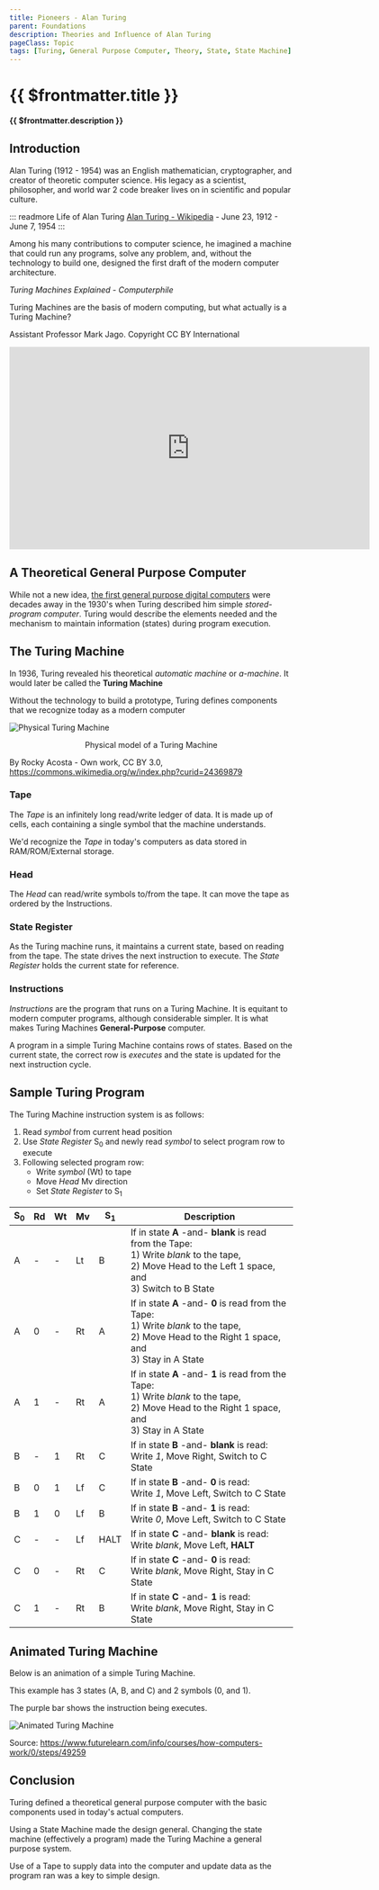 ```yaml
---
title: Pioneers - Alan Turing
parent: Foundations
description: Theories and Influence of Alan Turing
pageClass: Topic
tags: [Turing, General Purpose Computer, Theory, State, State Machine]
---
```


# {{ $frontmatter.title }}
**{{ $frontmatter.description }}**


<KeyConcepts :ConceptArray= "[
{
  Concept:'A Theoretical General Purpose Computer',
  Details:'While the technology did not exist to build his vision, Turing, nevertheless, defined the components and interactions needed to create a general purpose computer'
},
{
  Concept:'Maintaining State',
  Details:'The state machine is the heart of Turing\'s theory, allowing computer to execute based on changing inputs and internal events'
},
{
  Concept:'The Turing Machine',
  Details:'The theoretical model that defined the actual creation a decade later'
}
]" />

## Introduction

Alan Turing (1912 - 1954) was an English mathematician, cryptographer, and creator of theoretic computer science. His legacy as a scientist, philosopher, and world war 2 code breaker lives on in scientific and popular culture.

::: readmore Life of Alan Turing
[Alan Turing - Wikipedia](https://en.wikipedia.org/wiki/Alan_Turing) - June 23, 1912 - June 7, 1954
:::

Among his many contributions to computer science, he imagined a machine that could run any programs, solve any problem, and, without the technology to build one, designed the first draft of the modern computer architecture.

*Turing Machines Explained - Computerphile*
<p>Turing Machines are the basis of modern computing, but what actually is a Turing Machine?</p> <p>Assistant Professor Mark Jago. Copyright CC BY International</p> 
<iframe width="640" height="360"  src="https://www.youtube.com/embed/dNRDvLACg5Q" title="YouTube video player" frameborder="0" allow="accelerometer; autoplay; clipboard-write; encrypted-media; gyroscope; picture-in-picture" allowfullscreen></iframe>

## A Theoretical General Purpose Computer

While not a new idea, [the first general purpose digital computers](https://en.wikipedia.org/wiki/History_of_computing_hardware#Advent_of_the_digital_computer) were decades away in the 1930's when Turing described him simple *stored-program computer*. Turing would describe the elements needed and the mechanism to maintain information (states) during program execution.

## The Turing Machine

In 1936, Turing revealed his theoretical *automatic machine* or *a-machine*. It would later be called the **Turing Machine**

Without the technology to build a prototype, Turing defines components that we recognize today as a modern computer

![Physical Turing Machine](/images/Foundations/Turing/1080px-Turing_Machine_Model_Davey_2012.jpg)
<center>Physical model of a Turing Machine</center>

By Rocky Acosta - Own work, CC BY 3.0, https://commons.wikimedia.org/w/index.php?curid=24369879

### Tape
The *Tape* is an infinitely long read/write ledger of data. It is made up of cells, each containing a single symbol that the machine understands.

We'd recognize the *Tape* in today's computers as data stored in RAM/ROM/External storage.

### Head

The *Head* can read/write symbols to/from the tape. It can move the tape as ordered by the Instructions.

### State Register

As the Turing machine runs, it maintains a current state, based on reading from the tape. The state drives the next instruction to execute. The *State Register* holds the current state for reference.

### Instructions

*Instructions* are the program that runs on a Turing Machine. It is equitant to modern computer programs, although considerable simpler. It is what makes Turing Machines **General-Purpose** computer.

A program in a simple Turing Machine contains rows of states. Based on the current state, the correct row is *executes* and the state is updated for the next instruction cycle.

## Sample Turing Program

The Turing Machine instruction system is as follows: 
1. Read *symbol* from current head position
1. Use *State Register* S<sub>0</sub> and newly read *symbol* to select program row to execute
1. Following selected program row:
    - Write *symbol* (Wt) to tape
    - Move *Head* Mv direction
    - Set *State Register* to S<sub>1</sub>

| S<sub>0</sub> | Rd  | Wt  | Mv  | S<sub>1</sub> | Description                                                                                                                                                   |
| ------------- | --- | --- | --- | ------------- | ------------------------------------------------------------------------------------------------------------------------------------------------------------- |
| A             | -   | -   | Lt  | B             | If in state **A** -and- **blank** is read from the Tape: <br>1) Write *blank* to the tape, <br>2) Move Head to the Left 1 space, and <br>3) Switch to B State |
| A             | 0   | -   | Rt  | A             | If in state **A** -and- **0** is read from the Tape: <br>1) Write *blank* to the tape, <br>2) Move Head to the Right 1 space, and <br>3) Stay in A State      |
| A             | 1   | -   | Rt  | A             | If in state **A** -and- **1** is read from the Tape: <br>1) Write *blank* to the tape, <br>2) Move Head to the Right 1 space, and <br>3) Stay in A State      |
| B             | -   | 1   | Rt  | C             | If in state **B** -and- **blank** is read: <br>Write *1*, Move Right, Switch to C State                                                                       |
| B             | 0   | 1   | Lf  | C             | If in state **B** -and- **0** is read: <br>Write *1*, Move Left, Switch to C State                                                                            |
| B             | 1   | 0   | Lf  | B             | If in state **B** -and- **1** is read: <br>Write *0*, Move Left, Switch to C State                                                                            |
| C             | -   | -   | Lf  | HALT          | If in state **C** -and- **blank** is read: <br>Write *blank*, Move Left, **HALT**                                                                             |
| C             | 0   | -   | Rt  | C             | If in state **C** -and- **0** is read: <br>Write *blank*, Move Right, Stay in C State                                                                         |
| C             | 1   | -   | Rt  | B             | If in state **C** -and- **1** is read: <br>Write *blank*, Move Right, Stay in C State                                                                         |


## Animated Turing Machine

Below is an animation of a simple Turing Machine.

This example has 3 states (A, B, and C) and 2 symbols (0, and 1).

The purple bar shows the instruction being executes.

![Animated Turing Machine](/images/Foundations/Turing/Turing_machines_06-1.gif)

Source: https://www.futurelearn.com/info/courses/how-computers-work/0/steps/49259

## Conclusion

Turing defined a theoretical general purpose computer with the basic components used in today's actual computers.

Using a State Machine made the design general. Changing the state machine (effectively a program) made the Turing Machine a general purpose system.

Use of a Tape to supply data into the computer and update data as the program ran was a key to simple design.